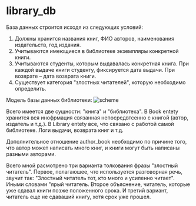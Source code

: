 # library_db
База данных строится исходя из следующих условий:
1. Должны хранится названия книг, ФИО авторов, наименования издательств, год издания.
2. Учитываются имеющиеся в библиотеке экземпляры конкретной книги.
3. Учитываются студенты, которым выдавалась конкретная книга. При каждой выдаче книги студенту, фиксируется дата выдачи. При возврате – дата возврата книги.
4. Существует категория "злостных читателей", которую необходимо определить.

Модель базы данных библиотеки:
![scheme](https://user-images.githubusercontent.com/26527203/132852074-ef8f0d31-2400-48dc-83c7-5773b78a6f55.png)

Всего имеется две сущности: "книга" и "библиотека". В Book entety хранится вся инофрмация связанная непосредвтсенно с книгой (автор, издатель и т.д.). В Library entety все, что связано с работой самой библиотеке. Логи выдачи, возврата книг и т.д.

Дополнительное отношение author_book необходимо по причине того, что автор может написать много книг, и книги могут быть написаны разными авторами.

Всего мной расмотрено три варианта толкования фразы "злостный читатель". Первое, полагаюшее, что используется разговорная речь, звучит так: "Злостный читатель тот, кто много и усиленно читает". Иными словами "ярый читатель. Второе объяснение, читатель, которые уже сдавал книги позже положенного срока. И третий вариант, читатель еще не сдаваший книгу, хотя срок уже прошел.
